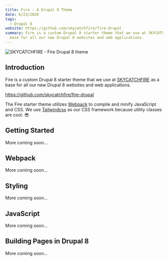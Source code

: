 ```yaml
---
title: Fire - A Drupal 8 Theme
date: 6/23/2020
tags:
  - Drupal 8
website: https://github.com/skycatchfire/fire-drupal
summary: Fire is a custom Drupal 8 starter theme that we use at SKYCATCHFIRE as a
  base for all our new Drupal 8 websites and web applications.
---
```


![SKYCATCHFIRE - Fire Drupal 8 theme](/static/images/content/skycatchfire--dark.png)

## Introduction

Fire is a custom Drupal 8 starter theme that we use at [SKYCATCHFIRE](https://www.skycatchfire.com/) as a base for all our new Drupal 8 websites and web applications.

https://github.com/skycatchfire/fire-drupal

The Fire starter theme utilizes [Webpack](https://webpack.js.org/) to compile and minify JavaScript and CSS. We use [Tailwindcss](https://tailwindcss.com/) as our CSS framework because utility classes are cool. 😎

## Getting Started

More coming soon...

## Webpack

More coming soon...

## Styling

More coming soon...

## JavaScript

More coming soon...

## Building Pages in Drupal 8

More coming soon...

